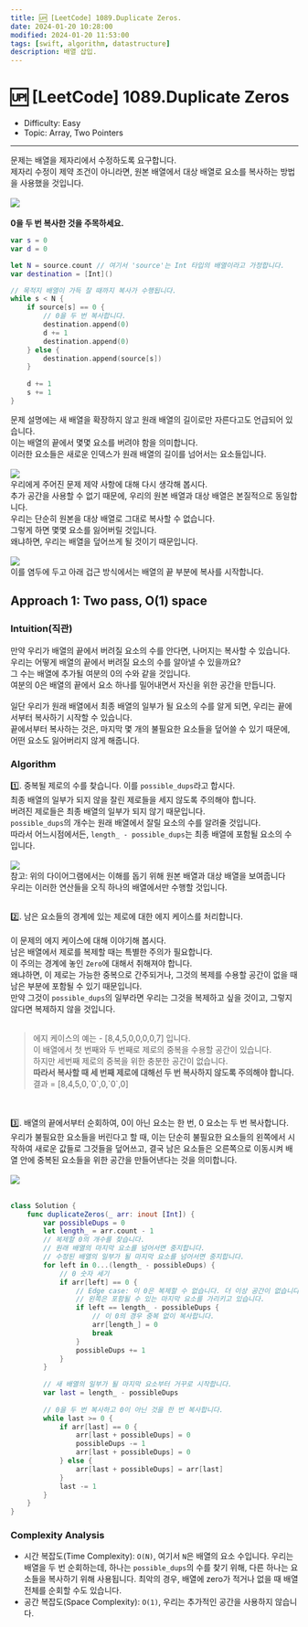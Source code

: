 ```yaml
---
title: 🆙 [LeetCode] 1089.Duplicate Zeros.
date: 2024-01-20 10:28:00
modified: 2024-01-20 11:53:00
tags: [swift, algorithm, datastructure]
description: 배열 삽입.
---
```


# 🆙 [LeetCode] 1089.Duplicate Zeros

- Difficulty: Easy
- Topic: Array, Two Pointers

---

문제는 배열을 제자리에서 수정하도록 요구합니다.<br>
제자리 수정이 제약 조건이 아니라면, 원본 배열에서 대상 배열로 요소를 복사하는 방법을 사용했을 것입니다.<br>
<br>
<img src="https://github.com/devKobe24/images/blob/main/1089_Duplicate_Zeros_1.png?raw=true"><br>
<br>
<strong>0을 두 번 복사한 것을 주목하세요.</strong>
```swift
var s = 0
var d = 0

let N = source.count // 여기서 'source'는 Int 타입의 배열이라고 가정합니다.
var destination = [Int]()

// 목적지 배열이 가득 찰 때까지 복사가 수행됩니다.
while s < N {
    if source[s] == 0 {
        // 0을 두 번 복사합니다.
        destination.append(0)
        d += 1
        destination.append(0)
    } else {
        destination.append(source[s])
    }
    
    d += 1
    s += 1
}
```

문제 설명에는 새 배열을 확장하지 않고 원래 배열의 길이로만 자른다고도 언급되어 있습니다.<br>
이는 배열의 끝에서 몇몇 요소를 버려야 함을 의미합니다.<br>
이러한 요소들은 새로운 인덱스가 원래 배열의 길이를 넘어서는 요소들입니다.<br>
<br>
<img src="https://github.com/devKobe24/images/blob/main/1089_Duplicate_Zeros_2.png?raw=true">
<br>
우리에게 주어진 문제 제약 사항에 대해 다시 생각해 봅시다.<br>
추가 공간을 사용할 수 없기 때문에, 우리의 원본 배열과 대상 배열은 본질적으로 동일합니다.<br>
우리는 단순히 원본을 대상 배열로 그대로 복사할 수 없습니다.<br>
그렇게 하면 몇몇 요소를 잃어버릴 것입니다.<br>
왜냐하면, 우리는 배열을 덮어쓰게 될 것이기 때문입니다.<br>
<br>
<img src="https://github.com/devKobe24/images/blob/main/1089_Duplicate_Zeros_3.png?raw=true"><br>
이를 염두에 두고 아래 겁근 방식에서는 배열의 끝 부분에 복사를 시작합니다.<br>

## Approach 1: Two pass, O(1) space

### Intuition(직관)

만약 우리가 배열의 끝에서 버려질 요소의 수를 안다면, 나머지는 복사할 수 있습니다.<br>
우리는 어떻게 배열의 끝에서 버려질 요소의 수를 알아낼 수 있을까요?<br>
그 수는 배열에 추가될 여분의 0의 수와 같을 것입니다.<br>
여분의 0은 배열의 끝에서 요소 하나를 밀어내면서 자신을 위한 공간을 만듭니다.<br>
<br>
일단 우리가 원래 배열에서 최종 배열의 일부가 될 요소의 수를 알게 되면, 우리는 끝에서부터 복사하기 시작할 수 있습니다.<br>
끝에서부터 복사하는 것은, 마지막 몇 개의 불필요한 요소들을 덮어쓸 수 있기 때문에, 어떤 요소도 잃어버리지 않게 해줍니다.<br>

### Algorithm

1️⃣. 중복될 제로의 수를 찾습니다. 이를 `possible_dups`라고 합시다.<br>
최종 배열의 일부가 되지 않을 잘린 제로들을 세지 않도록 주의해야 합니다.<br>
버려진 제로들은 최종 배열의 일부가 되지 않기 때문입니다.<br>
`possible_dups`의 개수는 원래 배열에서 잘릴 요소의 수를 알려줄 것입니다.<br>
따라서 어느시점에서든, `length_ - possible_dups`는 최종 배열에 포함될 요소의 수입니다.<br>
<br>
<img src="https://github.com/devKobe24/images/blob/main/1089_Duplicate_Zeros_4.png?raw=true">
<br>
참고: 위의 다이어그램에서는 이해를 돕기 위해 원본 배열과 대상 배열을 보여줍니다<br>
우리는 이러한 연산들을 오직 하나의 배열에서만 수행할 것입니다.<br>
<br>

2️⃣. 남은 요소들의 경계에 있는 제로에 대한 에지 케이스를 처리합니다.<br>
<br>
이 문제의 에지 케이스에 대해 이야기해 봅시다.<br>
남은 배열에서 제로를 복제할 때는 특별한 주의가 필요합니다.<br>
이 주의는 경계에 놓인 `Zero`에 대해서 취해져야 합니다.<br>
왜냐하면, 이 제로는 가능한 중복으로 간주되거나, 그것의 복제를 수용할 공간이 없을 때 남은 부분에 포함될 수 있기 때문입니다.<br>
만약 그것이 `possible_dups`의 일부라면 우리는 그것을 복제하고 싶을 것이고, 그렇지 않다면 복제하지 않을 것입니다.<br>
<br>
<blockquote>
    에지 케이스의 예는 - [8,4,5,0,0,0,0,7] 입니다.<br>
    이 배열에서 첫 번째와 두 번째로 제로의 중복을 수용할 공간이 있습니다.<br>
    하지만 세번째 제로의 중복을 위한 충분한 공간이 없습니다.<br>
    <strong>따라서 복사할 때 세 번째 제로에 대해선 두 번 복사하지 않도록 주의해야 합니다.</strong><br>
    결과 = [8,4,5,0,`0`,0,`0`,0]
</blockquote><br>
<br>
3️⃣. 배열의 끝에서부터 순회하여, 0이 아닌 요소는 한 번, 0 요소는 두 번 복사합니다.<br>
우리가 불필요한 요소들을 버린다고 할 때, 이는 단순히 불필요한 요소들의 왼쪽에서 시작하여 새로운 값들로 그것들을 덮어쓰고, 결국 남은 요소들은 오른쪽으로 이동시켜 배열 안에 중복된 요소들을 위한 공간을 만들어낸다는 것을 의미합니다.<br>
<br>
<img src="https://github.com/devKobe24/images/blob/main/1089_Duplicate_Zeros_5.png?raw=true"><br>
<br>

```swift
class Solution {
    func duplicateZeros(_ arr: inout [Int]) {
        var possibleDups = 0
        let length_ = arr.count - 1
        // 복제할 0의 개수를 찾습니다.
        // 원래 배열의 마지막 요소를 넘어서면 중지합니다.
        // 수정된 배열의 일부가 될 마지막 요소를 넘어서면 중지합니다.
        for left in 0...(length_ - possibleDups) {
            // 0 숫자 세기
            if arr[left] == 0 {
                // Edge case: 이 0은 복제할 수 없습니다. 더 이상 공간이 없습니다.
                // 왼쪽은 포함될 수 있는 마지막 요소를 가리키고 있습니다.
                if left == length_ - possibleDups {
                    // 이 0의 경우 중복 없이 복사합니다.
                    arr[length_] = 0
                    break
                }
                possibleDups += 1
            }
        }
        
        // 새 배열의 일부가 될 마지막 요소부터 거꾸로 시작합니다.
        var last = length_ - possibleDups
        
        // 0을 두 번 복사하고 0이 아닌 것을 한 번 복사합니다.
        while last >= 0 {
            if arr[last] == 0 {
                arr[last + possibleDups] = 0
                possibleDups -= 1
                arr[last + possibleDups] = 0
            } else {
                arr[last + possibleDups] = arr[last]
            }
            last -= 1
        }
    }
}
```

### Complexity Analysis
- 시간 복잡도(Time Complexity): `O(N)`, 여기서 `N`은 배열의 요소 수입니다. 우리는 배열을 두 번 순회하는데, 하나는 `possible_dups`의 수를 찾기 위해, 다른 하나는 요소들을 복사하기 위해 사용됩니다. 최악의 경우, 배열에 zero가 적거나 없을 때 배열 전체를 순회할 수도 있습니다.
- 공간 복잡도(Space Complexity): `O(1)`, 우리는 추가적인 공간을 사용하지 않습니다.
